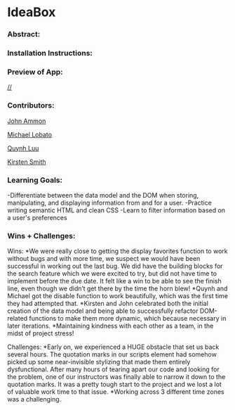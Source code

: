 # IdeaBox  

### Abstract:
[//]: <> (
We built an application called Idea Box, that allows a user to create a card containing a new idea. 
The user can add a title and a body of text to the idea cards. If the card has both the title and a body they are able to save it into an array and it will be displayed at the bottom of the screen.
Users can click a star in the upper left hand corner to favorite an idea, or the x in the upper right hand corner to delete the card.
)

### Installation Instructions:
[//]: <> (1. fork this repository
2. Clone down your new, forked repo
3. cd into the repository
4. Open it in your text editor
5. In your terminal, navigate to your project repo
6. Run the command `open index.html`)

### Preview of App:
[//](assets/screenShot.png)


### Contributors:
[//]: <> (https://github.com/smithkirsten https://github.com/mrlobatoman https://github.com/quynhtlluu https://github.com/Mortis78)

[John Ammon](www.linkedin.com/in/john-ammon-01a86919a)

[Michael Lobato](www.linkedin.com/in/michael-lobato-486b17176)

[Quynh Luu](https://www.linkedin.com/in/quynh-luu-11622b242/)

[Kirsten Smith](https://www.linkedin.com/in/kirsten-stamm-smith/)

### Learning Goals:
-Differentiate between the data model and the DOM when storing, manipulating, and displaying information from and for a user.
-Practice writing semantic HTML and clean CSS
-Learn to filter information based on a user's preferences

### Wins + Challenges:
Wins:
*We were really close to getting the display favorites function to work without bugs and with more time, we suspect we would have been successful in working out the last bug. We did have the building blocks for the search feature which we were excited to try, but did not have time to implement before the due date. It felt like a win to be able to see the finish line, even though we didn’t get there by the time the horn blew!
*Quynh and Michael got the disable function to work beautifully, which was the first time they had attempted that.
*Kirsten and John celebrated both the initial creation of the data model and being able to successfully refactor DOM-related functions to make them more dynamic, which because necessary in later iterations.
*Maintaining kindness with each other as a team, in the midst of project stress!

Challenges:
*Early on, we experienced a HUGE obstacle that set us back several hours. The quotation marks in our scripts element had somehow picked up some near-invisible stylizing that made them entirely dysfunctional. After many hours of tearing apart our code and looking for the problem, one of our instructors was finally able to narrow it down to the quotation marks. It was a pretty tough start to the project and we lost a lot of valuable work time to that issue.
*Working across 3 different time zones was a challenging. 
